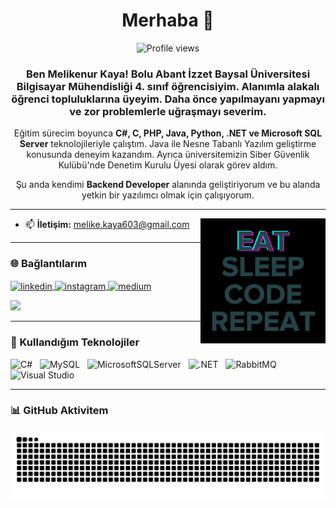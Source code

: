 <h1 align="center">Merhaba 👋</h1>

<p align="center">
  <img src="https://komarev.com/ghpvc/?username=melikenrkaya&color=blue" alt="Profile views">
</p>

<h3 align="center">
Ben Melikenur Kaya! Bolu Abant İzzet Baysal Üniversitesi Bilgisayar Mühendisliği 4. sınıf öğrencisiyim. Alanımla alakalı öğrenci topluluklarına üyeyim. Daha önce yapılmayanı yapmayı ve zor problemlerle uğraşmayı severim.
</h3>

<p align="center">
Eğitim sürecim boyunca <strong>C#, C, PHP, Java, Python, .NET ve Microsoft SQL Server</strong> teknolojileriyle çalıştım. Java ile Nesne Tabanlı Yazılım geliştirme konusunda deneyim kazandım. Ayrıca üniversitemizin Siber Güvenlik Kulübü'nde Denetim Kurulu Üyesi olarak görev aldım.
</p>

<p align="center">
Şu anda kendimi <strong>Backend Developer</strong> alanında geliştiriyorum ve bu alanda yetkin bir yazılımcı olmak için çalışıyorum.
</p>

---

<img src="https://github.com/CagatayAkkas/CagatayAkkas/blob/main/img/EatSleepCodeRepeat.gif" alt="Coding" width="200" align="right">

- 📫 **İletişim:** melike.kaya603@gmail.com

---

### 🌐 Bağlantılarım

<p align="left">
  <a href="https://linkedin.com/in/melikenur-kaya" target="_blank">
    <img align="center" src="https://raw.githubusercontent.com/rahuldkjain/github-profile-readme-generator/master/src/images/icons/Social/linked-in-alt.svg" alt="linkedin" height="30" width="40" />
  </a>
  <a href="https://instagram.com/melikenr_kya" target="_blank">
    <img align="center" src="https://raw.githubusercontent.com/rahuldkjain/github-profile-readme-generator/master/src/images/icons/Social/instagram.svg" alt="instagram" height="30" width="40" />
  </a>
  <a href="https://medium.com/@melikenrkaya" target="_blank">
    <img align="center" src="https://cdn-icons-png.flaticon.com/512/2111/2111505.png" alt="medium" height="30" width="40" />
  </a>
</p>

<p>
  <a href="https://medium.com/@melikenrkaya">
    <img src="https://img.shields.io/badge/Medium-000000?style=for-the-badge&logo=Medium&logoColor=white" />
  </a>
</p>

---

### 🚀 Kullandığım Teknolojiler

![C#](https://img.shields.io/badge/c%23-%23239120.svg?style=for-the-badge&logo=csharp&logoColor=white)
&nbsp;
![MySQL](https://img.shields.io/badge/mysql-%2300f.svg?style=for-the-badge&logo=mysql&logoColor=white)
&nbsp;
![MicrosoftSQLServer](https://img.shields.io/badge/Microsoft%20SQL%20Server-CC2927?style=for-the-badge&logo=microsoft%20sql%20server&logoColor=white)
&nbsp;
![.NET](https://img.shields.io/badge/.NET-5C2D91?style=for-the-badge&logo=.net&logoColor=white)
&nbsp;
![RabbitMQ](https://img.shields.io/badge/Rabbitmq-FF6600?style=for-the-badge&logo=rabbitmq&logoColor=white)
&nbsp;
![Visual Studio](https://img.shields.io/badge/Visual%20Studio-5C2D91.svg?style=for-the-badge&logo=visual-studio&logoColor=white)

---

### 📊 GitHub Aktivitem

![GitHub Contribution Graph (Dark)](https://github.com/melikenrkaya/melikenrkaya/blob/output/github-contribution-grid-snake-dark.svg)

